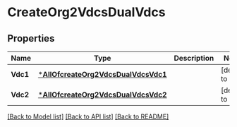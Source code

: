 # CreateOrg2VdcsDualVdcs

## Properties
Name | Type | Description | Notes
------------ | ------------- | ------------- | -------------
**Vdc1** | [***AllOfcreateOrg2VdcsDualVdcsVdc1**](AllOfcreateOrg2VdcsDualVdcsVdc1.md) |  | [default to null]
**Vdc2** | [***AllOfcreateOrg2VdcsDualVdcsVdc2**](AllOfcreateOrg2VdcsDualVdcsVdc2.md) |  | [default to null]

[[Back to Model list]](../README.md#documentation-for-models) [[Back to API list]](../README.md#documentation-for-api-endpoints) [[Back to README]](../README.md)

